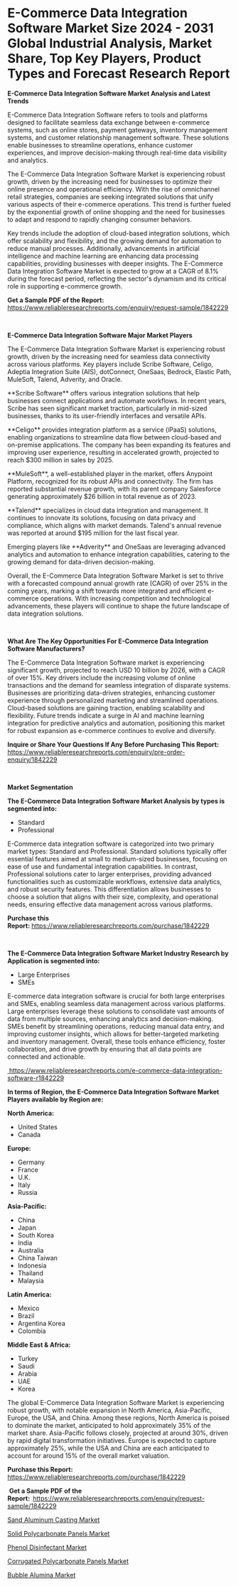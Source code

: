 <p><h1>E-Commerce Data Integration Software Market Size 2024 - 2031 Global Industrial Analysis, Market Share, Top Key Players, Product Types and Forecast Research Report</h1></p><p><strong>E-Commerce Data Integration Software Market Analysis and Latest Trends</strong></p>
<p><p>E-Commerce Data Integration Software refers to tools and platforms designed to facilitate seamless data exchange between e-commerce systems, such as online stores, payment gateways, inventory management systems, and customer relationship management software. These solutions enable businesses to streamline operations, enhance customer experiences, and improve decision-making through real-time data visibility and analytics.</p><p>The E-Commerce Data Integration Software Market is experiencing robust growth, driven by the increasing need for businesses to optimize their online presence and operational efficiency. With the rise of omnichannel retail strategies, companies are seeking integrated solutions that unify various aspects of their e-commerce operations. This trend is further fueled by the exponential growth of online shopping and the need for businesses to adapt and respond to rapidly changing consumer behaviors.</p><p>Key trends include the adoption of cloud-based integration solutions, which offer scalability and flexibility, and the growing demand for automation to reduce manual processes. Additionally, advancements in artificial intelligence and machine learning are enhancing data processing capabilities, providing businesses with deeper insights. The E-Commerce Data Integration Software Market is expected to grow at a CAGR of 8.1% during the forecast period, reflecting the sector's dynamism and its critical role in supporting e-commerce growth.</p></p>
<p><strong>Get a Sample PDF of the Report:&nbsp;</strong> <a href="https://www.reliableresearchreports.com/enquiry/request-sample/1842229?utm_campaign=1677&utm_medium=2&utm_source=Github&utm_content=ia&utm_term=16102024&utm_id=e-commerce-data-integration-software">https://www.reliableresearchreports.com/enquiry/request-sample/1842229</a></p>
<p>&nbsp;</p>
<p><strong>E-Commerce Data Integration Software Major Market Players</strong></p>
<p><p>The E-Commerce Data Integration Software Market is experiencing robust growth, driven by the increasing need for seamless data connectivity across various platforms. Key players include Scribe Software, Celigo, Adeptia Integration Suite (AIS), dotConnect, OneSaas, Bedrock, Elastic Path, MuleSoft, Talend, Adverity, and Oracle.</p><p>**Scribe Software** offers various integration solutions that help businesses connect applications and automate workflows. In recent years, Scribe has seen significant market traction, particularly in mid-sized businesses, thanks to its user-friendly interfaces and versatile APIs.</p><p>**Celigo** provides integration platform as a service (iPaaS) solutions, enabling organizations to streamline data flow between cloud-based and on-premise applications. The company has been expanding its features and improving user experience, resulting in accelerated growth, projected to reach $300 million in sales by 2025.</p><p>**MuleSoft**, a well-established player in the market, offers Anypoint Platform, recognized for its robust APIs and connectivity. The firm has reported substantial revenue growth, with its parent company Salesforce generating approximately $26 billion in total revenue as of 2023.</p><p>**Talend** specializes in cloud data integration and management. It continues to innovate its solutions, focusing on data privacy and compliance, which aligns with market demands. Talend's annual revenue was reported at around $195 million for the last fiscal year.</p><p>Emerging players like **Adverity** and OneSaas are leveraging advanced analytics and automation to enhance integration capabilities, catering to the growing demand for data-driven decision-making.</p><p>Overall, the E-Commerce Data Integration Software Market is set to thrive with a forecasted compound annual growth rate (CAGR) of over 25% in the coming years, marking a shift towards more integrated and efficient e-commerce operations. With increasing competition and technological advancements, these players will continue to shape the future landscape of data integration solutions.</p></p>
<p>&nbsp;</p>
<p><strong>What Are The Key Opportunities For E-Commerce Data Integration Software Manufacturers?</strong></p>
<p><p>The E-Commerce Data Integration Software market is experiencing significant growth, projected to reach USD 10 billion by 2026, with a CAGR of over 15%. Key drivers include the increasing volume of online transactions and the demand for seamless integration of disparate systems. Businesses are prioritizing data-driven strategies, enhancing customer experience through personalized marketing and streamlined operations. Cloud-based solutions are gaining traction, enabling scalability and flexibility. Future trends indicate a surge in AI and machine learning integration for predictive analytics and automation, positioning this market for robust expansion as e-commerce continues to evolve and diversify.</p></p>
<p><strong>Inquire or Share Your Questions If Any Before Purchasing This Report:</strong> <a href="https://www.reliableresearchreports.com/enquiry/pre-order-enquiry/1842229?utm_campaign=1677&utm_medium=2&utm_source=Github&utm_content=ia&utm_term=16102024&utm_id=e-commerce-data-integration-software">https://www.reliableresearchreports.com/enquiry/pre-order-enquiry/1842229</a></p>
<p>&nbsp;</p>
<p><strong>Market Segmentation</strong></p>
<p><strong>The E-Commerce Data Integration Software Market Analysis by types is segmented into:</strong></p>
<p><ul><li>Standard</li><li>Professional</li></ul></p>
<p><p>E-Commerce data integration software is categorized into two primary market types: Standard and Professional. Standard solutions typically offer essential features aimed at small to medium-sized businesses, focusing on ease of use and fundamental integration capabilities. In contrast, Professional solutions cater to larger enterprises, providing advanced functionalities such as customizable workflows, extensive data analytics, and robust security features. This differentiation allows businesses to choose a solution that aligns with their size, complexity, and operational needs, ensuring effective data management across various platforms.</p></p>
<p><strong>Purchase this Report:&nbsp;</strong><a href="https://www.reliableresearchreports.com/purchase/1842229?utm_campaign=1677&utm_medium=2&utm_source=Github&utm_content=ia&utm_term=16102024&utm_id=e-commerce-data-integration-software">https://www.reliableresearchreports.com/purchase/1842229</a></p>
<p>&nbsp;</p>
<p><strong>The E-Commerce Data Integration Software Market Industry Research by Application is segmented into:</strong></p>
<p><ul><li>Large Enterprises</li><li>SMEs</li></ul></p>
<p><p>E-commerce data integration software is crucial for both large enterprises and SMEs, enabling seamless data management across various platforms. Large enterprises leverage these solutions to consolidate vast amounts of data from multiple sources, enhancing analytics and decision-making. SMEs benefit by streamlining operations, reducing manual data entry, and improving customer insights, which allows for better-targeted marketing and inventory management. Overall, these tools enhance efficiency, foster collaboration, and drive growth by ensuring that all data points are connected and actionable.</p></p>
<p><a href="https://www.reliableresearchreports.com/e-commerce-data-integration-software-r1842229?utm_campaign=1677&utm_medium=2&utm_source=Github&utm_content=ia&utm_term=16102024&utm_id=e-commerce-data-integration-software">&nbsp;https://www.reliableresearchreports.com/e-commerce-data-integration-software-r1842229</a></p>
<p><strong>In terms of Region, the E-Commerce Data Integration Software Market Players available by Region are:</strong></p>
<p>
    <p> <strong> North America: </strong>
        <ul>
            <li>United States</li>
            <li>Canada</li>
        </ul>
        </p> 
    <p> <strong> Europe: </strong>
        <ul>
            <li>Germany</li>
            <li>France</li>
            <li>U.K.</li>
            <li>Italy</li>
            <li>Russia</li>
        </ul>
        </p> 
    <p> <strong> Asia-Pacific: </strong>
        <ul>
            <li>China</li>
            <li>Japan</li>
            <li>South Korea</li>
            <li>India</li>
            <li>Australia</li>
            <li>China Taiwan</li>
            <li>Indonesia</li>
            <li>Thailand</li>
            <li>Malaysia</li>
        </ul>
        </p> 
    <p> <strong> Latin America: </strong>
        <ul>
            <li>Mexico</li>
            <li>Brazil</li>
            <li>Argentina Korea</li>
            <li>Colombia</li>
        </ul>
        </p> 
    <p> <strong> Middle East & Africa: </strong>
        <ul>
            <li>Turkey</li>
            <li>Saudi</li>
            <li>Arabia</li>
            <li>UAE</li>
            <li>Korea</li>
        </ul>
    </p>
    </p>
<p><p>The global E-Commerce Data Integration Software Market is experiencing robust growth, with notable expansion in North America, Asia-Pacific, Europe, the USA, and China. Among these regions, North America is poised to dominate the market, anticipated to hold approximately 35% of the market share. Asia-Pacific follows closely, projected at around 30%, driven by rapid digital transformation initiatives. Europe is expected to capture approximately 25%, while the USA and China are each anticipated to account for around 15% of the overall market valuation.</p></p>
<p><strong>Purchase this Report: </strong><a href="https://www.reliableresearchreports.com/purchase/1842229?utm_campaign=1677&utm_medium=2&utm_source=Github&utm_content=ia&utm_term=16102024&utm_id=e-commerce-data-integration-software">https://www.reliableresearchreports.com/purchase/1842229</a></p>
<p>&nbsp;<strong>Get a Sample PDF of the Report:&nbsp;&nbsp;</strong><a href="https://www.reliableresearchreports.com/enquiry/request-sample/1842229?utm_campaign=1677&utm_medium=2&utm_source=Github&utm_content=ia&utm_term=16102024&utm_id=e-commerce-data-integration-software">https://www.reliableresearchreports.com/enquiry/request-sample/1842229</a></p>
<p><strong></strong></p>
<p><p><a href="https://www.linkedin.com/pulse/sand-aluminum-casting-market-ecosystem-competitive-landscape-iclif?utm_campaign=1677&utm_medium=2&utm_source=Github&utm_content=ia&utm_term=16102024&utm_id=e-commerce-data-integration-software">Sand Aluminum Casting Market</a></p><p><a href="https://www.linkedin.com/pulse/solid-polycarbonate-panels-market-segmentation-in-depth-gmboe?utm_campaign=1677&utm_medium=2&utm_source=Github&utm_content=ia&utm_term=16102024&utm_id=e-commerce-data-integration-software">Solid Polycarbonate Panels Market</a></p><p><a href="https://www.linkedin.com/pulse/exploring-phenol-disinfectant-market-dynamics-global-trends-isufe?utm_campaign=1677&utm_medium=2&utm_source=Github&utm_content=ia&utm_term=16102024&utm_id=e-commerce-data-integration-software">Phenol Disinfectant Market</a></p><p><a href="https://www.linkedin.com/pulse/emerging-trends-corrugated-polycarbonate-panels-market-gz21e?utm_campaign=1677&utm_medium=2&utm_source=Github&utm_content=ia&utm_term=16102024&utm_id=e-commerce-data-integration-software">Corrugated Polycarbonate Panels Market</a></p><p><a href="https://www.linkedin.com/pulse/analyzing-bubble-alumina-market-dynamics-growth-drivers-forecasted-x0che?utm_campaign=1677&utm_medium=2&utm_source=Github&utm_content=ia&utm_term=16102024&utm_id=e-commerce-data-integration-software">Bubble Alumina Market</a></p></p>